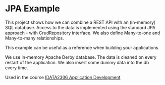 # JPA Example

This project shows how we can combine a REST API with an (in-memory) SQL database. Access to the
data is implemented using the standard JPA approach - with CrudRepository interface. We also define
Many-to-one and Many-to-many relationships.

This example can be useful as a reference when building your applications.

We use in-memory Apache Derby database. The data is cleaned on every restart of the application. We
also insert some dummy data into the db every time.

Used in the
course [IDATA2306 Application Development](https://www.ntnu.edu/studies/courses/IDATA2306)